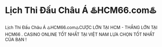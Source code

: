 # Lịch Thi Đấu Châu Á ♨️HCM66.com♨️

Lịch Thi Đấu Châu Á ♨️HCM66.com♨️CƯỢC LỚN TẠI HCM - THẮNG LỚN TẠI HCM66 . CASINO ONLINE TỐT NHẤT TẠI VIỆT NAM LỰA CHỌN TỐT NHẤT CỦA BẠN !